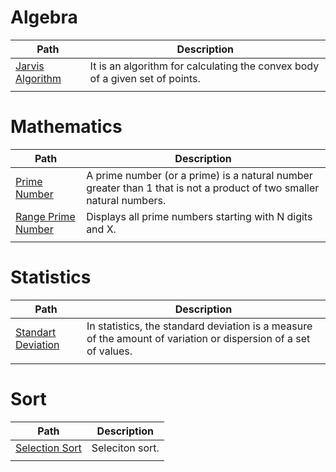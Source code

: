 # Algebra

| Path | Description |
| - | - | 
| [Jarvis Algorithm](algebra/jarvis) |It is an algorithm for calculating the convex body of a given set of points. |
|||

# Mathematics

| Path | Description |
| - | - | 
| [Prime Number](math/primeNumber/prime_number.c) | A prime number (or a prime) is a natural number greater than 1 that is not a product of two smaller natural numbers. |
| [Range Prime Number](math/primeNumber/range_prime_number.cpp) | Displays all prime numbers starting with N digits and X. |
|||

# Statistics

| Path | Description |
| - | - | 
| [Standart Deviation](statistics/standart_deviation) | In statistics, the standard deviation is a measure of the amount of variation or dispersion of a set of values. |
|||

# Sort
| Path | Description |
| - | - | 
| [Selection Sort](sort/seleciton_sort.cpp) | Seleciton sort. |
|||

